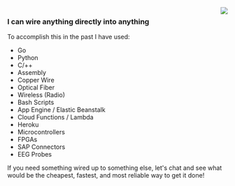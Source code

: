 <img align="right" src="https://gist.githubusercontent.com/jareklupinski/0a104d43e60b2030f29be2bd288fd9b2/raw/12a53b5ccdf96b47f93f91d402571b81031a3e5a/professor.gif" />

### I can wire anything directly into anything

To accomplish this in the past I have used:
- Go
- Python
- C/++
- Assembly
- Copper Wire
- Optical Fiber
- Wireless (Radio)
- Bash Scripts
- App Engine / Elastic Beanstalk
- Cloud Functions / Lambda
- Heroku
- Microcontrollers
- FPGAs
- SAP Connectors
- EEG Probes

If you need something wired up to something else, let's chat and see what would be the cheapest, fastest, and most reliable way to get it done!
